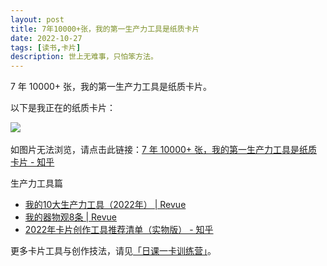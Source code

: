 ```yaml
---
layout: post
title: 7年10000+张，我的第一生产力工具是纸质卡片
date: 2022-10-27
tags: [读书,卡片]
description: 世上无难事，只怕笨方法。
---
```



7 年 10000+ 张，我的第一生产力工具是纸质卡片。

以下是我正在的纸质卡片：

![](https://s1.ax1x.com/2022/10/27/xfR0Og.jpg)
![]()


如图片无法浏览，请点击此链接：[7 年 10000+ 张，我的第一生产力工具是纸质卡片 - 知乎](https://zhuanlan.zhihu.com/p/577811316)

生产力工具篇

-   [我的10大生产力工具（2022年） | Revue](http://newsletter.hardwaylab.com/issues/10-2022-1406285)
-   [我的器物观8条 | Revue](http://newsletter.hardwaylab.com/issues/8-1412325)
-   [2022年卡片创作工具推荐清单（实物版） - 知乎](https://zhuanlan.zhihu.com/p/480841425)

更多卡片工具与创作技法，请见[「日课一卡训练营」](https://www.yuque.com/hardwaylab/zzybgv/tapb7r)。